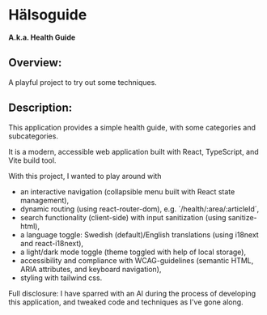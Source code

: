 # Hälsoguide
**A.k.a. Health Guide**


## Overview: 
A playful project to try out some techniques.

## Description:
This application provides a simple health guide, with some categories and subcategories. 

It is a modern, accessible web application built with React, TypeScript, and Vite build tool. 

With this project, I wanted to play around with 
- an interactive navigation (collapsible menu built with React state management),
- dynamic routing (using react-router-dom), e.g. ´/health/:area/:articleId´,
- search functionality (client-side) with input sanitization (using sanitize-html),
- a language toggle: Swedish (default)/English translations (using i18next and react-i18next),
- a light/dark mode toggle (theme toggled with help of local storage),
- accessibility and compliance with WCAG-guidelines (semantic HTML, ARIA attributes, and keyboard navigation),
- styling with tailwind css.

Full disclosure: I have sparred with an AI during the process of developing this application, and tweaked code and techniques as I've gone along. 




